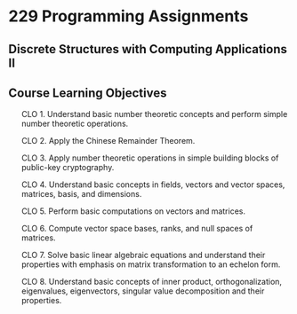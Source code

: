 # 229 Programming Assignments
## Discrete Structures with Computing Applications II

## Course Learning Objectives
<ul>CLO 1. Understand basic number theoretic concepts and perform simple number theoretic operations.</ul> 
<ul>CLO 2. Apply the Chinese Remainder Theorem.</ul>
<ul>CLO 3. Apply number theoretic operations in simple building blocks of public-key cryptography.</ul>
<ul>CLO 4. Understand basic concepts in fields, vectors and vector spaces, matrices, basis, and dimensions.</ul>
<ul>CLO 5. Perform basic computations on vectors and matrices.</ul>
<ul>CLO 6. Compute vector space bases, ranks, and null spaces of matrices.</ul>
<ul>CLO 7. Solve basic linear algebraic equations and understand their properties with emphasis on matrix
transformation to an echelon form.</ul>
<ul>CLO 8. Understand basic concepts of inner product, orthogonalization, eigenvalues, eigenvectors, singular
value decomposition and their properties.</ul>
